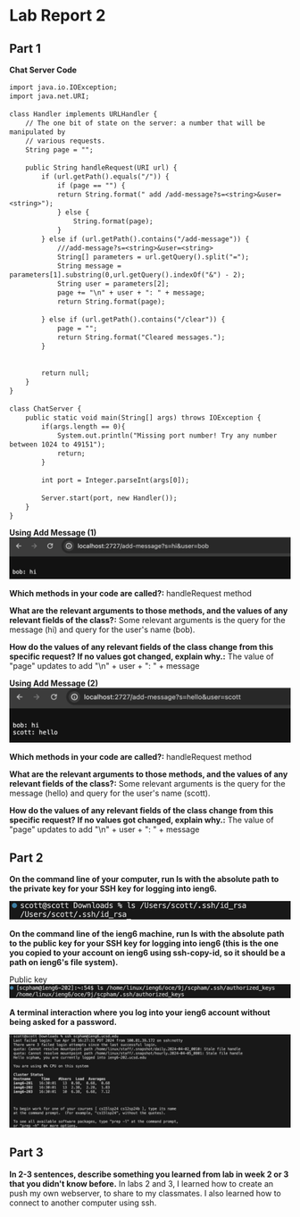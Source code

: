 # Lab Report 2

## Part 1

**Chat Server Code**
```
import java.io.IOException;
import java.net.URI;

class Handler implements URLHandler {
    // The one bit of state on the server: a number that will be manipulated by
    // various requests.
    String page = "";

    public String handleRequest(URI url) {
        if (url.getPath().equals("/")) {
            if (page == "") {
            return String.format(" add /add-message?s=<string>&user=<string>");
            } else {
                String.format(page);
            }
        } else if (url.getPath().contains("/add-message")) {
            ///add-message?s=<string>&user=<string>
            String[] parameters = url.getQuery().split("=");
            String message = parameters[1].substring(0,url.getQuery().indexOf("&") - 2);
            String user = parameters[2];
            page += "\n" + user + ": " + message;
            return String.format(page);
            
        } else if (url.getPath().contains("/clear")) {
            page = "";
            return String.format("Cleared messages.");
        }
        
        
        return null;
    } 
}

class ChatServer {
    public static void main(String[] args) throws IOException {
        if(args.length == 0){
            System.out.println("Missing port number! Try any number between 1024 to 49151");
            return;
        }

        int port = Integer.parseInt(args[0]);

        Server.start(port, new Handler());
    }
}

```

**Using Add Message (1)**
![Image](picture.png)

**Which methods in your code are called?:** handleRequest method

**What are the relevant arguments to those methods, and the values of any relevant fields of the class?:** Some relevant arguments is the query for the message (hi) and query for the user's name (bob). 

**How do the values of any relevant fields of the class change from this specific request? If no values got changed, explain why.:** The value of "page" updates to add "\n" + user + ": " + message

**Using Add Message (2)**
![Image](picture2.png)

**Which methods in your code are called?:** handleRequest method

**What are the relevant arguments to those methods, and the values of any relevant fields of the class?:** Some relevant arguments is the query for the message (hello) and query for the user's name (scott). 

**How do the values of any relevant fields of the class change from this specific request? If no values got changed, explain why.:** The value of "page" updates to add "\n" + user + ": " + message

## Part 2

**On the command line of your computer, run ls with the absolute path to the private key for your SSH key for logging into ieng6.**

![Image](privkey.png)

**On the command line of the ieng6 machine, run ls with the absolute path to the public key for your SSH key for logging into ieng6 (this is the one you copied to your account on ieng6 using ssh-copy-id, so it should be a path on ieng6's file system).**

Public key
![Image](authorzed.png)

**A terminal interaction where you log into your ieng6 account without being asked for a password.**

![Image](login.png)

## Part 3

**In 2-3 sentences, describe something you learned from lab in week 2 or 3 that you didn't know before.**
In labs 2 and 3, I learned how to create an push my own webserver, to share to my classmates. I also learned how to connect to another computer using ssh.
